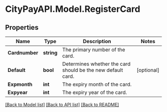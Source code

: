 # CityPayAPI.Model.RegisterCard

## Properties

Name | Type | Description | Notes
------------ | ------------- | ------------- | -------------
**Cardnumber** | **string** | The primary number of the card. | 
**Default** | **bool** | Determines whether the card should be the new default card. | [optional] 
**Expmonth** | **int** | The expiry month of the card. | 
**Expyear** | **int** | The expiry year of the card. | 

[[Back to Model list]](../README.md#documentation-for-models) [[Back to API list]](../README.md#documentation-for-api-endpoints) [[Back to README]](../README.md)

